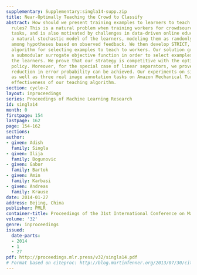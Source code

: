 ```yaml
---
supplementary: Supplementary:singla14-supp.zip
title: Near-Optimally Teaching the Crowd to Classify
abstract: How should we present training examples to learners to teach them classification
  rules? This is a natural problem when training workers for crowdsourcing labeling
  tasks, and is also motivated by challenges in data-driven online education. We propose
  a natural stochastic model of the learners, modeling them as randomly switching
  among hypotheses based on observed feedback. We then develop STRICT, an efficient
  algorithm for selecting examples to teach to workers. Our solution greedily maximizes
  a submodular surrogate objective function in order to select examples to show to
  the learners. We prove that our strategy is competitive with the optimal teaching
  policy. Moreover, for the special case of linear separators, we prove that an exponential
  reduction in error probability can be achieved. Our experiments on simulated workers
  as well as three real image annotation tasks on Amazon Mechanical Turk show the
  effectiveness of our teaching algorithm.
section: cycle-2
layout: inproceedings
series: Proceedings of Machine Learning Research
id: singla14
month: 0
firstpage: 154
lastpage: 162
page: 154-162
sections: 
author:
- given: Adish
  family: Singla
- given: Ilija
  family: Bogunovic
- given: Gabor
  family: Bartok
- given: Amin
  family: Karbasi
- given: Andreas
  family: Krause
date: 2014-01-27
address: Bejing, China
publisher: PMLR
container-title: Proceedings of the 31st International Conference on Machine Learning
volume: '32'
genre: inproceedings
issued:
  date-parts:
  - 2014
  - 1
  - 27
pdf: http://proceedings.mlr.press/v32/singla14.pdf
# Format based on citeproc: http://blog.martinfenner.org/2013/07/30/citeproc-yaml-for-bibliographies/
---
```

